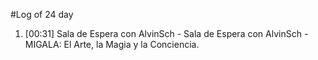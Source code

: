 #Log of 24 day

1. [00:31] Sala de Espera con AlvinSch - Sala de Espera con AlvinSch - MIGALA: El Arte, la Magia y la Conciencia.

